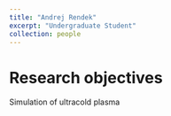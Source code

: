 ```yaml
---
title: "Andrej Rendek"
excerpt: "Undergraduate Student"
collection: people
---
```


# Research objectives
Simulation of ultracold plasma


